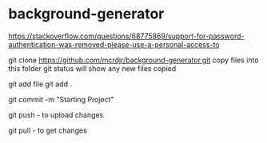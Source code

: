 # background-generator

https://stackoverflow.com/questions/68775869/support-for-password-authentication-was-removed-please-use-a-personal-access-to

git clone https://github.com/mcrdjr/background-generator.git
copy files into this folder
git status will show any new files copied

git add file 
git add .

git commit -m "Starting Project"

git push - to upload changes

git pull - to get changes


